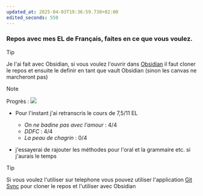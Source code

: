 ```yaml
---
updated_at: 2025-04-03T19:36:59.730+02:00
edited_seconds: 550
---
```

### Repos avec mes EL de Français, faites en ce que vous voulez.

> [!tip] 
>Je l'ai fait avec Obsidian, si vous voulez l'ouvrir dans [Obsidian](https://obsidian.md/) il faut cloner le repos et 
>ensuite le definir en tant que vault Obsidian (sinon les canvas ne marcheront pas)

>[!note] 
>Progrès :     ![](https://geps.dev/progress/72)
> - Pour l'instant j'ai retranscris le cours de 7,5/11 EL
> 	- *On ne badine pas avec l'amour* : 4/4
> 	- *DDFC* : 4/4 
> 	- *La peau de chagrin* : 0/4
> 
> - j'essayerai de rajouter les méthodes pour l'oral et la grammaire etc. si j'aurais le temps

>[!tip] 
>Si vous voulez l'utiliser sur telephone vous pouvez utiliser l'application [Git Sync](https://play.google.com/store/apps/details?id=com.viscouspot.gitsync&hl=fr&pli=1) pour cloner le repos et l'utiliser avec Obsidian 




